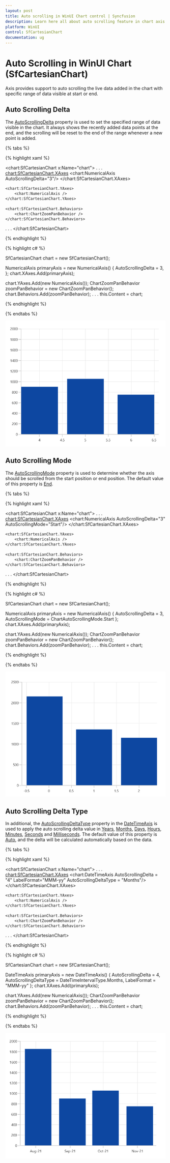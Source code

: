 ```yaml
---
layout: post
title: Auto scrolling in WinUI Chart control | Syncfusion
description: Learn here all about auto scrolling feature in chart axis to scroll the live data in Syncfusion WinUI Chart (SfCartesianChart) control.
platform: WinUI
control: SfCartesianChart
documentation: ug
---
```


# Auto Scrolling in WinUI Chart (SfCartesianChart)

Axis provides support to auto scrolling the live data added in the chart with specific range of data visible at start or end.

## Auto Scrolling Delta

The [AutoScrollingDelta](https://help.syncfusion.com/cr/winui/Syncfusion.UI.Xaml.Charts.ChartAxisBase2D.html#Syncfusion_UI_Xaml_Charts_ChartAxisBase2D_AutoScrollingDelta) property is used to set the specified range of data visible in the chart. It always shows the recently added data points at the end, and the scrolling will be reset to the end of the range whenever a new point is added. 

{% tabs %} 

{% highlight xaml %}

<chart:SfCartesianChart x:Name="chart">
. . .
    <chart:SfCartesianChart.XAxes>
        <chart:NumericalAxis AutoScrollingDelta="3"/>
    </chart:SfCartesianChart.XAxes>

    <chart:SfCartesianChart.YAxes>
        <chart:NumericalAxis />
    </chart:SfCartesianChart.YAxes>

    <chart:SfCartesianChart.Behaviors>
        <chart:ChartZoomPanBehavior />
    </chart:SfCartesianChart.Behaviors>
. . .
</chart:SfCartesianChart>

{% endhighlight %}

{% highlight c# %}

SfCartesianChart chart = new SfCartesianChart();

NumericalAxis primaryAxis = new NumericalAxis()
{
    AutoScrollingDelta = 3,
};
chart.XAxes.Add(primaryAxis);

chart.YAxes.Add(new NumericalAxis());
ChartZoomPanBehavior zoomPanBehavior = new ChartZoomPanBehavior();
chart.Behaviors.Add(zoomPanBehavior);
. . .
this.Content = chart;

{% endhighlight %}

{% endtabs %}

![AutoScrollingDelta support in WinUI Chart](Axis_Images/winui_chart_axis_auto-scrolling-delta.png)

## Auto Scrolling Mode

The [AutoScrollingMode](https://help.syncfusion.com/cr/winui/Syncfusion.UI.Xaml.Charts.ChartAxisBase2D.html#Syncfusion_UI_Xaml_Charts_ChartAxisBase2D_AutoScrollingMode) property is used to determine whether the axis should be scrolled from the start position or end position. The default value of this property is [End](https://help.syncfusion.com/cr/winui/Syncfusion.UI.Xaml.Charts.ChartAutoScrollingMode.html#Syncfusion_UI_Xaml_Charts_ChartAutoScrollingMode_End).

{% tabs %} 

{% highlight xaml %}

<chart:SfCartesianChart x:Name="chart">
. . .
    <chart:SfCartesianChart.XAxes>
        <chart:NumericalAxis AutoScrollingDelta="3" AutoScrollingMode="Start"/>
    </chart:SfCartesianChart.XAxes>

    <chart:SfCartesianChart.YAxes>
        <chart:NumericalAxis />
    </chart:SfCartesianChart.YAxes>

    <chart:SfCartesianChart.Behaviors>
        <chart:ChartZoomPanBehavior />
    </chart:SfCartesianChart.Behaviors>
. . .
</chart:SfCartesianChart>

{% endhighlight %}

{% highlight c# %}

SfCartesianChart chart = new SfCartesianChart();

NumericalAxis primaryAxis = new NumericalAxis()
{
    AutoScrollingDelta = 3,
    AutoScrollingMode = ChartAutoScrollingMode.Start
};
chart.XAxes.Add(primaryAxis);

chart.YAxes.Add(new NumericalAxis());
ChartZoomPanBehavior zoomPanBehavior = new ChartZoomPanBehavior();
chart.Behaviors.Add(zoomPanBehavior);
. . .
this.Content = chart;

{% endhighlight %}

{% endtabs %}

![AutoScrollingMode support in WinUI Chart](Axis_Images/winui_chart_axis_auto-scrolling-mode.png)

## Auto Scrolling Delta Type

In additional, the [AutoScrollingDeltaType](https://help.syncfusion.com/cr/winui/Syncfusion.UI.Xaml.Charts.DateTimeAxis.html#Syncfusion_UI_Xaml_Charts_DateTimeAxis_AutoScrollingDeltaType) property in the [DateTimeAxis](https://help.syncfusion.com/cr/winui/Syncfusion.UI.Xaml.Charts.DateTimeAxis.html) is used to apply the auto scrolling delta value in [Years](https://help.syncfusion.com/cr/winui/Syncfusion.UI.Xaml.Charts.DateTimeIntervalType.html#Syncfusion_UI_Xaml_Charts_DateTimeIntervalType_Years), [Months](https://help.syncfusion.com/cr/winui/Syncfusion.UI.Xaml.Charts.DateTimeIntervalType.html#Syncfusion_UI_Xaml_Charts_DateTimeIntervalType_Months), [Days](https://help.syncfusion.com/cr/winui/Syncfusion.UI.Xaml.Charts.DateTimeIntervalType.html#Syncfusion_UI_Xaml_Charts_DateTimeIntervalType_Days), [Hours](https://help.syncfusion.com/cr/winui/Syncfusion.UI.Xaml.Charts.DateTimeIntervalType.html#Syncfusion_UI_Xaml_Charts_DateTimeIntervalType_Hours), [Minutes](https://help.syncfusion.com/cr/winui/Syncfusion.UI.Xaml.Charts.DateTimeIntervalType.html#Syncfusion_UI_Xaml_Charts_DateTimeIntervalType_Minutes), [Seconds](https://help.syncfusion.com/cr/winui/Syncfusion.UI.Xaml.Charts.DateTimeIntervalType.html#Syncfusion_UI_Xaml_Charts_DateTimeIntervalType_Seconds) and [Milliseconds](https://help.syncfusion.com/cr/winui/Syncfusion.UI.Xaml.Charts.DateTimeIntervalType.html#Syncfusion_UI_Xaml_Charts_DateTimeIntervalType_Milliseconds). The default value of this property is [Auto](https://help.syncfusion.com/cr/winui/Syncfusion.UI.Xaml.Charts.DateTimeIntervalType.html#Syncfusion_UI_Xaml_Charts_DateTimeIntervalType_Auto), and the delta will be calculated automatically based on the data.

{% tabs %} 

{% highlight xaml %}

<chart:SfCartesianChart x:Name="chart">
. . .
    <chart:SfCartesianChart.XAxes>
        <chart:DateTimeAxis AutoScrollingDelta = "4" LabelFormat="MMM-yy" AutoScrollingDeltaType = "Months"/>
    </chart:SfCartesianChart.XAxes>

    <chart:SfCartesianChart.YAxes>
        <chart:NumericalAxis />
    </chart:SfCartesianChart.YAxes>

    <chart:SfCartesianChart.Behaviors>
        <chart:ChartZoomPanBehavior />
    </chart:SfCartesianChart.Behaviors>
. . .
</chart:SfCartesianChart>

{% endhighlight %}

{% highlight c# %}

SfCartesianChart chart = new SfCartesianChart();

DateTimeAxis primaryAxis = new DateTimeAxis()
{
    AutoScrollingDelta = 4,
    AutoScrollingDeltaType = DateTimeIntervalType.Months,
    LabelFormat = "MMM-yy"
};
chart.XAxes.Add(primaryAxis);

chart.YAxes.Add(new NumericalAxis());
ChartZoomPanBehavior zoomPanBehavior = new ChartZoomPanBehavior();
chart.Behaviors.Add(zoomPanBehavior);
. . .
this.Content = chart;

{% endhighlight %}

{% endtabs %}

![AutoScrollingDeltaType support in WinUI Chart](Axis_Images/winui_chart_datetime-axis_auto-scrolling-mode.png)

